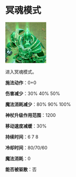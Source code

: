 # 冥魂模式

![](game/resource/flash3/images/spellicons/mjz_skeleton_king_ghost.png)

进入冥魂模式。

**施法动作**：0+0

**伤害减少**：30% 40% 50%

**魔法消耗减少**：80% 90% 100%

**神杖升级作用范围**：1200

**移动速度减缓**：30%

**持续时间**：6 7 8

**冷却时间**：80/70/60

**魔法消耗**：0

**能否被驱散**：否



